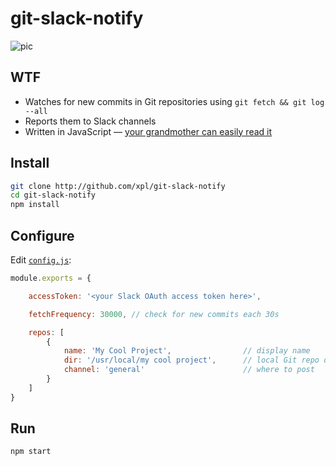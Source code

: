 # git-slack-notify

![pic](https://cdn.jpg.wtf/futurico/a6/39/1495803414-a6396ced47686e423007d19d48c00062.png)

## WTF

- Watches for new commits in Git repositories using `git fetch && git log --all`
- Reports them to Slack channels
- Written in JavaScript — [your grandmother can easily read it](https://github.com/xpl/git-slack-notify/blob/master/git-slack-notify.js)

## Install

```bash
git clone http://github.com/xpl/git-slack-notify
cd git-slack-notify
npm install
```

## Configure

Edit [`config.js`](https://github.com/xpl/git-slack-notify/blob/master/config.js):

```javascript
module.exports = {

    accessToken: '<your Slack OAuth access token here>',

    fetchFrequency: 30000, // check for new commits each 30s

    repos: [
        {
            name: 'My Cool Project',                // display name
            dir: '/usr/local/my cool project',      // local Git repo directory
            channel: 'general'                      // where to post
        }
    ]
}
```

## Run

```bash
npm start
```
